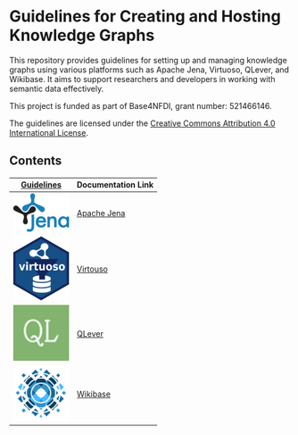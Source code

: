 # Guidelines for Creating and Hosting Knowledge Graphs

This repository provides guidelines for setting up and managing knowledge graphs using various platforms such as Apache Jena, Virtuoso, QLever, and Wikibase. It aims to support researchers and developers in working with semantic data effectively.

This project is funded as part of Base4NFDI, grant number: 521466146.

The guidelines are licensed under the [Creative Commons Attribution 4.0 International License](LICENSE.md).

## Contents

| [Guidelines](https://kgi4nfdi.github.io/Guidelines/) | Documentation Link |
|----------|----------|
| ![Apache Jena](./src/assets/images/apache_jena.png)   | [Apache Jena](https://kgi4nfdi.github.io/Guidelines/guide/apachejena/)    |
| ![Virtouso](./src/assets/images/virtuoso.png)   | [Virtouso](https://kgi4nfdi.github.io/Guidelines/guide/virtuoso/)    |
| ![QLever](./src/assets/images/QLever.png)   | [QLever](https://kgi4nfdi.github.io/Guidelines/guide/qlever/)    |
| ![Wikibase](./src/assets/images/wikibase.png)   | [Wikibase](https://gitlab.com/nfdi4culture/wikibase4research/wikibase4research)    |
